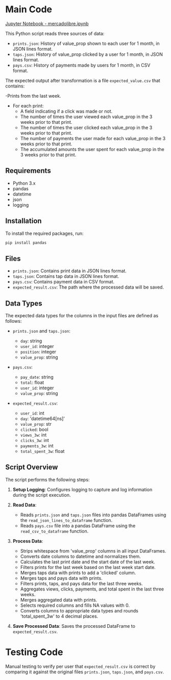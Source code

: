 # Main Code

[Jupyter Notebook - mercadolibre.ipynb](https://github.com/arielmmdx/mercadolibre/blob/main/mercadolibre.ipynb)

This Python script reads three sources of data: 
- `prints.json`: History of value_prop shown to each user for 1 month, in JSON lines format.
- `taps.json`: History of value_prop clicked by a user for 1 month, in JSON lines format.
- `pays.csv`: History of payments made by users for 1 month, in CSV format.

The expected output after transformation is a file `expected_value.csv` that contains:

-Prints from the last week.
  - For each print:
    - A field indicating if a click was made or not.
    - The number of times the user viewed each value_prop in the 3 weeks prior to that print.
    - The number of times the user clicked each value_prop in the 3 weeks prior to that print.
    - The number of payments the user made for each value_prop in the 3 weeks prior to that print.
    - The accumulated amounts the user spent for each value_prop in the 3 weeks prior to that print.

## Requirements

- Python 3.x
- pandas
- datetime
- json
- logging

## Installation

To install the required packages, run:

```bash
pip install pandas
```

## Files

- `prints.json`: Contains print data in JSON lines format.
- `taps.json`: Contains tap data in JSON lines format.
- `pays.csv`: Contains payment data in CSV format.
- `expected_result.csv`: The path where the processed data will be saved.

## Data Types

The expected data types for the columns in the input files are defined as follows:

- `prints.json` and `taps.json`:
  - `day`: string
  - `user_id`: integer
  - `position`: integer
  - `value_prop`: string

- `pays.csv`:
  - `pay_date`: string
  - `total`: float
  - `user_id`: integer
  - `value_prop`: string

- `expected_result.csv`:
  - `user_id`: int
  - `day`: 'datetime64[ns]'
  - `value_prop`: str
  - `clicked`: bool
  - `views_3w`: int
  - `clicks_3w`: int
  - `payments_3w`: int
  - `total_spent_3w`: float

## Script Overview

The script performs the following steps:

1. **Setup Logging**: Configures logging to capture and log information during the script execution.

2. **Read Data**:
   - Reads `prints.json` and `taps.json` files into pandas DataFrames using the `read_json_lines_to_dataframe` function.
   - Reads `pays.csv` file into a pandas DataFrame using the `read_csv_to_dataframe` function.

3. **Process Data**:
   - Strips whitespace from 'value_prop' columns in all input DataFrames.
   - Converts date columns to datetime and normalizes them.
   - Calculates the last print date and the start date of the last week.
   - Filters prints for the last week based on the last week start date.
   - Merges taps data with prints to add a 'clicked' column.
   - Merges taps and pays data with prints.
   - Filters prints, taps, and pays data for the last three weeks.
   - Aggregates views, clicks, payments, and total spent in the last three weeks.
   - Merges aggregated data with prints.
   - Selects required columns and fills NA values with 0.
   - Converts columns to appropriate data types and rounds 'total_spent_3w' to 4 decimal places.

4. **Save Processed Data**: Saves the processed DataFrame to `expected_result.csv`.

# Testing Code
Manual testing to verify per user that `expected_result.csv` is correct by comparing it against the original files `prints.json`, `taps.json`, and `pays.csv`.
